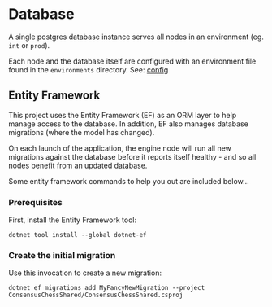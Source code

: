 # Database

A single postgres database instance serves all nodes in an environment (eg. `int` or `prod`).

Each node and the database itself are configured with an environment file found in the `environments` directory. See: [config](config.md)

## Entity Framework

This project uses the Entity Framework (EF) as an ORM layer to help manage access to the database. In addition, EF also manages database migrations (where the model has changed).

On each launch of the application, the engine node will run all new migrations against the database before it reports itself healthy - and so all nodes benefit from an updated database.

Some entity framework commands to help you out are included below...

### Prerequisites

First, install the Entity Framework tool:

```shell
dotnet tool install --global dotnet-ef
```

### Create the initial migration

Use this invocation to create a new migration:

```shell
dotnet ef migrations add MyFancyNewMigration --project ConsensusChessShared/ConsensusChessShared.csproj
```
